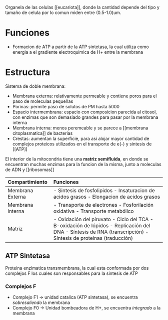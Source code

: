 
Organela de las celulas [[eucariota]], donde la cantidad depende del tipo y tamaño de celula por lo comun miden entre (0.5-1.0)um.

# Funciones

- Formacion de ATP a partir de la ATP sintetasa, la cual utiliza como energia a el gradiente electroquimica de H+ entre la membrana

# Estructura

Sistema de doble membrana:

- Membrana externa: relativamente permeable y contiene poros para el paso de moleculas pequeñas
- Porinas: permite paso de solutos de PM hasta 5000
- Espacio intermembrana: espacio con composicion parecida al citosol, con enzimas que son demasiado grandes para pasar por la membrana interna
- Membrana interna: menos peremeable y se parece a [[membrana citoplasmatica]] de bacterias
- Crestas: aumentan la superficie, para asi alojar mayor cantidad de complejos proteicos utilizados en el transporte de e(-) y sintesis de [[ATP]]

El interior de la mitocondria tiene una **matriz semifluida**, en donde se encuentran muchas enzimas para la funcion de la misma, junto a moleculas de ADN y [[ribosomas]]

| Compartimiento | Funciones |
| :--- | :---- |
| Membrana Externa | - Sintesis de fosfolipidos - Insaturacion de acidos grasos - Elongacion de acidos grasos |
| Membrana interna | - Transporte de electrones - Fosforilación oxidativa - Transporte metabólico |
| Matriz | - Oxidación del piruvato - Ciclo del TCA - B-oxidación de lópidos - Replicación del DNA - Síntesis de RNA (transcripción) - Síntesis de proteínas (traducción) |

## ATP Sintetasa

Proteina enzimatica transmembrana, la cual esta conformada por dos complejos F los cuales son responsables para la sintesis de ATP

### Complejos F

- Complejo F1 → unidad catalica (ATP sintetasa), se encuentra *sobresaliendo* la membrana
- Complejo F0 → Unidad bombeadora de H+, se encuentra *integrado* a la membrana
